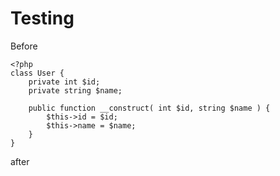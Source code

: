# Testing

Before

```
<?php
class User {
	private int $id;
	private string $name;

	public function __construct( int $id, string $name ) {
		$this->id = $id;
		$this->name = $name;
	}
}
```

after
